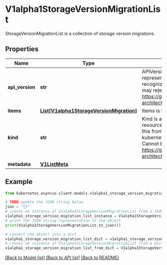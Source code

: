 # V1alpha1StorageVersionMigrationList

StorageVersionMigrationList is a collection of storage version migrations.

## Properties

Name | Type | Description | Notes
------------ | ------------- | ------------- | -------------
**api_version** | **str** | APIVersion defines the versioned schema of this representation of an object. Servers should convert recognized schemas to the latest internal value, and may reject unrecognized values. More info: https://git.k8s.io/community/contributors/devel/sig-architecture/api-conventions.md#resources | [optional] 
**items** | [**List[V1alpha1StorageVersionMigration]**](V1alpha1StorageVersionMigration.md) | Items is the list of StorageVersionMigration | 
**kind** | **str** | Kind is a string value representing the REST resource this object represents. Servers may infer this from the endpoint the kubernetes_asyncio.client submits requests to. Cannot be updated. In CamelCase. More info: https://git.k8s.io/community/contributors/devel/sig-architecture/api-conventions.md#types-kinds | [optional] 
**metadata** | [**V1ListMeta**](V1ListMeta.md) |  | [optional] 

## Example

```python
from kubernetes_asyncio.client.models.v1alpha1_storage_version_migration_list import V1alpha1StorageVersionMigrationList

# TODO update the JSON string below
json = "{}"
# create an instance of V1alpha1StorageVersionMigrationList from a JSON string
v1alpha1_storage_version_migration_list_instance = V1alpha1StorageVersionMigrationList.from_json(json)
# print the JSON string representation of the object
print(V1alpha1StorageVersionMigrationList.to_json())

# convert the object into a dict
v1alpha1_storage_version_migration_list_dict = v1alpha1_storage_version_migration_list_instance.to_dict()
# create an instance of V1alpha1StorageVersionMigrationList from a dict
v1alpha1_storage_version_migration_list_from_dict = V1alpha1StorageVersionMigrationList.from_dict(v1alpha1_storage_version_migration_list_dict)
```
[[Back to Model list]](../README.md#documentation-for-models) [[Back to API list]](../README.md#documentation-for-api-endpoints) [[Back to README]](../README.md)


